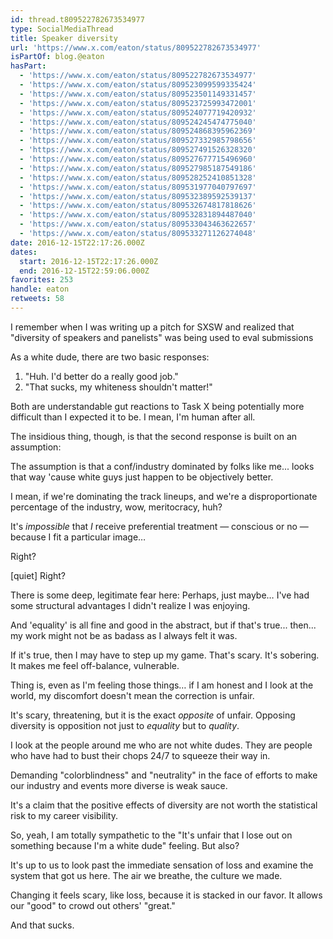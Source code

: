 ```yaml
---
id: thread.t809522782673534977
type: SocialMediaThread
title: Speaker diversity
url: 'https://www.x.com/eaton/status/809522782673534977'
isPartOf: blog.@eaton
hasPart:
  - 'https://www.x.com/eaton/status/809522782673534977'
  - 'https://www.x.com/eaton/status/809523099599335424'
  - 'https://www.x.com/eaton/status/809523501149331457'
  - 'https://www.x.com/eaton/status/809523725993472001'
  - 'https://www.x.com/eaton/status/809524077719420932'
  - 'https://www.x.com/eaton/status/809524245474775040'
  - 'https://www.x.com/eaton/status/809524868395962369'
  - 'https://www.x.com/eaton/status/809527332985798656'
  - 'https://www.x.com/eaton/status/809527491526328320'
  - 'https://www.x.com/eaton/status/809527677715496960'
  - 'https://www.x.com/eaton/status/809527985187549186'
  - 'https://www.x.com/eaton/status/809528252410851328'
  - 'https://www.x.com/eaton/status/809531977040797697'
  - 'https://www.x.com/eaton/status/809532389592539137'
  - 'https://www.x.com/eaton/status/809532674817818626'
  - 'https://www.x.com/eaton/status/809532831894487040'
  - 'https://www.x.com/eaton/status/809533043463622657'
  - 'https://www.x.com/eaton/status/809533271126274048'
date: 2016-12-15T22:17:26.000Z
dates:
  start: 2016-12-15T22:17:26.000Z
  end: 2016-12-15T22:59:06.000Z
favorites: 253
handle: eaton
retweets: 58
---
```

I remember when I was writing up a pitch for SXSW and realized that "diversity of speakers and panelists" was being used to eval submissions

As a white dude, there are two basic responses:

1. "Huh. I'd better do a really good job."
2. "That sucks, my whiteness shouldn't matter!"

Both are understandable gut reactions to Task X being potentially more difficult than I expected it to be. I mean, I'm human after all.

The insidious thing, though, is that the second response is built on an assumption:

The assumption is that a conf/industry dominated by folks like me... looks that way 'cause white guys just happen to be objectively better.

I mean, if we're dominating the track lineups, and we're a disproportionate percentage of the industry, wow, meritocracy, huh?

It's *impossible* that *I* receive preferential treatment — conscious or no — because I fit a particular image…

Right?

[quiet] Right?

There is some deep, legitimate fear here: Perhaps, just maybe… I've had some structural advantages I didn't realize I was enjoying.

And 'equality' is all fine and good in the abstract, but if that's true... then... my work might not be as badass as I always felt it was.

If it's true, then I may have to step up my game. That's scary. It's sobering. It makes me feel off-balance, vulnerable.

Thing is, even as I'm feeling those things… if I am honest and I look at the world, my discomfort doesn't mean the correction is unfair.

It's scary, threatening, but it is the exact *opposite* of unfair. Opposing diversity is opposition not just to *equality* but to *quality*.

I look at the people around me who are not white dudes. They are people who have had to bust their chops 24/7 to squeeze their way in.

Demanding "colorblindness" and "neutrality" in the face of efforts to make our industry and events more diverse is weak sauce.

It's a claim that the positive effects of diversity are not worth the statistical risk to my career visibility.

So, yeah, I am totally sympathetic to the "It's unfair that I lose out on something because I'm a white dude" feeling. But also?

It's up to us to look past the immediate sensation of loss and examine the system that got us here. The air we breathe, the culture we made.

Changing it feels scary, like loss, because it is stacked in our favor. It allows our "good" to crowd out others' "great."

And that sucks.
